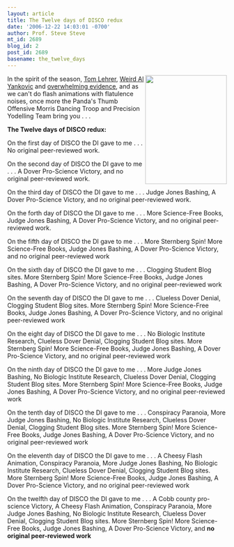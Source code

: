 ```yaml
---
layout: article
title: The Twelve days of DISCO redux
date: '2006-12-22 14:03:01 -0700'
author: Prof. Steve Steve
mt_id: 2689
blog_id: 2
post_id: 2689
basename: the_twelve_days
---
```

<img src="/PT/uploads/2005/santa.jpg" alt="" width="187" height="250" style="float:right;" />

In the spirit of the season, [Tom Lehrer](http://members.aol.com/quentncree/lehrer/xmas.htm), [Weird Al Yankovic](http://www.lyricsfreak.com/w/weird-al-yankovic/145864.html) and [overwhelming evidence](http://www.overwhelmingevidence.com/),  and as we can't do flash animations with flatulence noises, once more the Panda's Thumb Offensive Morris Dancing Troop and Precision Yodelling Team bring you . . .

**The Twelve days of DISCO redux:**

On the first day of DISCO the DI gave to me . . . No original peer-reviewed work.

On the second day of DISCO the DI gave to me . . . A Dover Pro-Science Victory, and no original peer-reviewed work.

On the third day of DISCO the DI gave to me . . . Judge Jones Bashing, A Dover Pro-Science Victory, and no original peer-reviewed work.

On the forth day of DISCO the DI gave to me . . . More Science-Free Books, Judge Jones Bashing, A Dover Pro-Science Victory, and no original peer-reviewed work.

On the fifth day of DISCO the DI gave to me . . . More Sternberg Spin! More Science-Free Books, Judge Jones Bashing, A Dover Pro-Science Victory, and no original peer-reviewed work

On the sixth day of DISCO the DI gave to me . . . Clogging Student Blog sites. More Sternberg Spin! More Science-Free Books, Judge Jones Bashing, A Dover Pro-Science Victory, and no original peer-reviewed work

On the seventh day of DISCO the DI gave to me . . . Clueless Dover Denial, Clogging Student Blog sites. More Sternberg Spin! More Science-Free Books, Judge Jones Bashing, A Dover Pro-Science Victory, and no original peer-reviewed work

On the eight day of DISCO the DI gave to me . . . No Biologic Institute Research, Clueless Dover Denial, Clogging Student Blog sites. More Sternberg Spin! More Science-Free Books, Judge Jones Bashing, A Dover Pro-Science Victory, and no original peer-reviewed work

On the ninth day of DISCO the DI gave to me . . . More Judge Jones Bashing, No Biologic Institute Research, Clueless Dover Denial, Clogging Student Blog sites. More Sternberg Spin! More Science-Free Books, Judge Jones Bashing, A Dover Pro-Science Victory, and no original peer-reviewed work

On the tenth day of DISCO the DI gave to me . . . Conspiracy Paranoia, More Judge Jones Bashing, No Biologic Institute Research, Clueless Dover Denial, Clogging Student Blog sites. More Sternberg Spin! More Science-Free Books, Judge Jones Bashing, A Dover Pro-Science Victory, and no original peer-reviewed work

On the eleventh day of DISCO the DI gave to me . . . A Cheesy Flash Animation, Conspiracy Paranoia, More Judge Jones Bashing, No Biologic Institute Research, Clueless Dover Denial, Clogging Student Blog sites. More Sternberg Spin! More Science-Free Books, Judge Jones Bashing, A Dover Pro-Science Victory, and no original peer-reviewed work

On the twelfth day of DISCO the DI gave to me . . . A Cobb county pro-science Victory, A Cheesy Flash Animation, Conspiracy Paranoia, More Judge Jones Bashing, No Biologic Institute Research, Clueless Dover Denial, Clogging Student Blog sites. More Sternberg Spin! More Science-Free Books, Judge Jones Bashing, A Dover Pro-Science Victory, and **no original peer-reviewed work**
